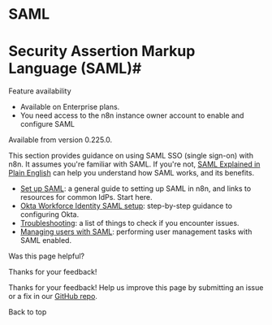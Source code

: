 # SAML

[ ](https://github.com/n8n-io/n8n-docs/edit/main/docs/user-management/saml/index.md "Edit this page")

# Security Assertion Markup Language (SAML)#

Feature availability

  * Available on Enterprise plans.
  * You need access to the n8n instance owner account to enable and configure SAML



Available from version 0.225.0.

This section provides guidance on using SAML SSO (single sign-on) with n8n. It assumes you're familiar with SAML. If you're not, [SAML Explained in Plain English](https://www.onelogin.com/learn/saml) can help you understand how SAML works, and its benefits.

  * [Set up SAML](setup/): a general guide to setting up SAML in n8n, and links to resources for common IdPs. Start here.
  * [Okta Workforce Identity SAML setup](okta/): step-by-step guidance to configuring Okta.
  * [Troubleshooting](troubleshooting/): a list of things to check if you encounter issues.
  * [Managing users with SAML](managing/): performing user management tasks with SAML enabled.

Was this page helpful? 

Thanks for your feedback! 

Thanks for your feedback! Help us improve this page by submitting an issue or a fix in our [GitHub repo](https://github.com/n8n-io/n8n-docs). 

Back to top 

